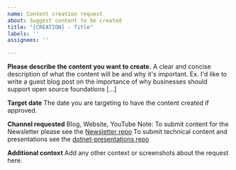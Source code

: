 ```yaml
---
name: Content creation request
about: Suggest content to be created
title: "[CREATION] - Title"
labels: ''
assignees: ''

---
```


**Please describe the content you want to create.**
A clear and concise description of what the content will be and why it's important. Ex. I'd like to write a guest blog post on the importance of why businesses should support open source foundations [...]

**Target date**
The date you are targeting to have the content created if approved. 

**Channel requested**
Blog, Website, YouTube
Note:
To submit content for the Newsletter please see the [Newsletter repo](https://github.com/dotnet-foundation/newsletter)
To submit technical content and presentations see the [dotnet-presentations repo](https://github.com/dotnet-presentations)

**Additional context**
Add any other context or screenshots about the request here.
